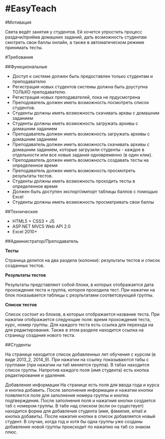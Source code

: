 #EasyTeach
========

#Мотивация

Света ведёт занятия у студентов. Ей хочется упростить процесс раздачи/приёма домашних заданий, дать возможность студентам смотреть свои баллы онлайн, а также в автоматическом режиме принимать тесты.

#Требования

##Функциональные

- Доступ к системе должен быть предоставлен только студентам и преподавателю
- Регистрация новых студентов системы должна быть доуступна ТОЛЬКО преподавателю.
- Регистрация новых преподавателей, пока не прдусмотрена
- Преподователь должен иметь возможность посмотреть список студентов.
- Студенты должны иметь возможность скачивать архвы с домашним заданием
- Студенты должны иметь возможность загружать архивы с домашним заданием
- Преподаватель должен иметь возможность загружать архивы с домашним заданием
- Преподаватель должен иметь возможность скачивать архивы с домашним заданием, которые загрузили студенты - каждое в отдельности или все новые задания одновременно (в один клик).
- Преподаватель должен иметь возможность создавать тесты на определенное время
- Преподаватель должен иметь возможность просмотреть результаты тестов.
- Студенты должны иметь возможность проходить тесты в определенное время
- Должен быть доступен экспорт/импорт таблицы баллов с помощью Excel
- Студенты должны иметь возможность просматривать свои баллы

##Технические

- HTML5 + CSS3 + JS
- ASP.NET MVC5 Web API 2.0
- Excel 2010+

##Администратор/Преподаватель

**Тесты**

Страница делится на два раздела (колонки): результаты тестов и список созданных тестов.

**Результаты тестов**

Результаты представляют собой блоки, в которых отображается дата прохождения теста и группа, котороя проходила тест. При нажатии на блок показывается таблицы с результатами соответсвующей группы.

**Список тестов**

Список состоит из блоков, в которых отображается название теста. При нажатии отображается следующие поля: время прохождения теста, курс, номер группы. Для каждого теста есть ссылка для перехода на для редактирования. Также в этом разделе находится ссылка на страницу создания нового теста.

##Студенты

На странице находится список добавленных лет обучения с курсом (в виде 2013_2, 2014_9). При нажатии на ссылку показываются табы с группами (при нажатии на таб меняется группа). В табах находится список группы. Напротив каждого поля (имя студента) есть кнопка редактирования и удаления.

Добавление информации
На странице есть поля для ввода года и курса и кнопка добавить. После заполнения информации и нажатии кнопки появляется поле для заполнения номера группы и кнопка подтверждения. После заполнения поля и нажатиия кнопки создается таб с номером группы. В табе над списком (если он существует) находится форма для добавления студента (имя, фамилия, email и кнопка добавить). После нажатия кнопки в список добавляется новый студент. 
В случае, когда год и хотя бы одна группы уже созданы добавление новой группы происходит по нажатию на таб со знаком плюс. 
